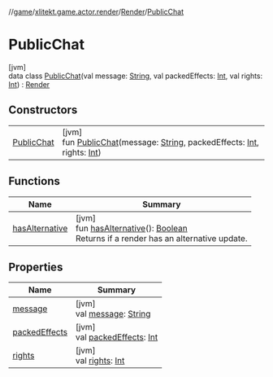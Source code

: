 //[game](../../../../index.md)/[xlitekt.game.actor.render](../../index.md)/[Render](../index.md)/[PublicChat](index.md)

# PublicChat

[jvm]\
data class [PublicChat](index.md)(val message: [String](https://kotlinlang.org/api/latest/jvm/stdlib/kotlin/-string/index.html), val packedEffects: [Int](https://kotlinlang.org/api/latest/jvm/stdlib/kotlin/-int/index.html), val rights: [Int](https://kotlinlang.org/api/latest/jvm/stdlib/kotlin/-int/index.html)) : [Render](../index.md)

## Constructors

| | |
|---|---|
| [PublicChat](-public-chat.md) | [jvm]<br>fun [PublicChat](-public-chat.md)(message: [String](https://kotlinlang.org/api/latest/jvm/stdlib/kotlin/-string/index.html), packedEffects: [Int](https://kotlinlang.org/api/latest/jvm/stdlib/kotlin/-int/index.html), rights: [Int](https://kotlinlang.org/api/latest/jvm/stdlib/kotlin/-int/index.html)) |

## Functions

| Name | Summary |
|---|---|
| [hasAlternative](../has-alternative.md) | [jvm]<br>fun [hasAlternative](../has-alternative.md)(): [Boolean](https://kotlinlang.org/api/latest/jvm/stdlib/kotlin/-boolean/index.html)<br>Returns if a render has an alternative update. |

## Properties

| Name | Summary |
|---|---|
| [message](message.md) | [jvm]<br>val [message](message.md): [String](https://kotlinlang.org/api/latest/jvm/stdlib/kotlin/-string/index.html) |
| [packedEffects](packed-effects.md) | [jvm]<br>val [packedEffects](packed-effects.md): [Int](https://kotlinlang.org/api/latest/jvm/stdlib/kotlin/-int/index.html) |
| [rights](rights.md) | [jvm]<br>val [rights](rights.md): [Int](https://kotlinlang.org/api/latest/jvm/stdlib/kotlin/-int/index.html) |
